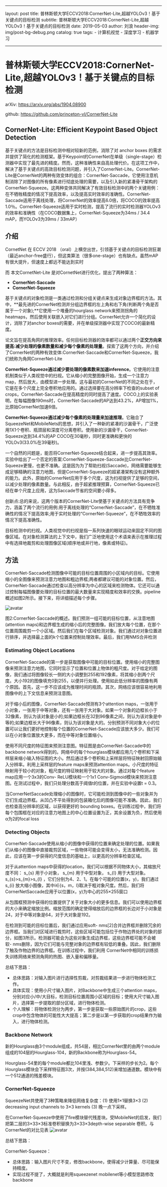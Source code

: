 
---
layout:     post
title:      普林斯顿大学ECCV2018:CornerNet-Lite,超越YOLOv3！基于关键点的目标检测
subtitle:   普林斯顿大学ECCV2018:CornerNet-Lite,超越YOLOv3！基于关键点的目标检测
date:       2019-05-03
author:     刘浪
header-img: img/post-bg-debug.png
catalog: true
tags:
    - 计算机视觉
    - 深度学习
    - 机器学习

---


# 普林斯顿大学ECCV2018:CornerNet-Lite,超越YOLOv3！基于关键点的目标检测

arXiv: https://arxiv.org/abs/1904.08900

github: https://github.com/princeton-vl/CornerNet-Lite

## CornerNet-Lite: Efficient Keypoint Based Object Detection

基于关键点的方法是目标检测中相对较新的范例，消除了对 anchor boxes 的需求并提供了简化的检测框架。基于Keypoint的CornerNet在单级（single-stage）检测器中实现了最先进的精度。然而，这种准确性来自高处理代价。在这项工作中，解决了基于关键点的高效目标检测问题，并引入了CornerNet-Lite。CornerNet-Lite是CornerNet的两种有效变体的组合：CornerNet-Saccade，它使用注意机制消除了对图像的所有像素进行彻底处理的需要，以及引入新的紧凑骨干架构的CornerNet-Squeeze。这两种变体共同解决了有效目标检测中的两个关键用例：在不牺牲精度的情况下提高效率，以及提高实时效率的准确性。CornerNet-Saccade适用于离线处理，将CornerNet的效率提高6.0倍，将COCO的效率提高1.0％。CornerNet-Squeeze适用于实时检测，提高了流行的实时检测器YOLOv3的效率和准确性（在COCO数据集上，CornerNet-Squeeze为34ms / 34.4 mAP，而YOLOv3为39ms / 33mAP）

## 介绍

CornetNet 在 ECCV 2018 （oral）上横空出世，引领基于关键点的目标检测狂潮（最近anchor-free盛行），但这类算法（很多one-stage）也有缺点。虽然mAP有很大提升，但速度上都远不能达到实时

而 本文CornetNet-Lite 是对CornetNet进行优化，提出了两种算法：

+ **CornerNet-Saccade**
+ **CornerNet-Squeeze**


基于关键点的对象检测是一类通过检测和分组关键点来生成对象边界框的方法。其中，**最先进的CornerNet检测并分组边界框的左上角和右下角(判断两个角是否属于一个对象);**它使用一个堆叠的hourglass network来预测拐角的heatmaps，然后使用关联嵌入对它们进行分组。CornerNet允许一个简化的设计，消除了对anchor boxes的需要，并在单级探测器中实现了COCO的最新精度。

论文旨在提高角网的推理效率。任何目标检测器的效率都可以通过两个**正交方向来提高:减少处理的像素数量和减少每个像素的处理量**。探索了这两个方向，并介绍了CornerNet的两种有效变体:CornerNet-Saccade和CornerNet-Squeeze，我们统称为角网CornerNet-Lite

**CornerNet-Squeeze通过减少要处理的像素数来加速inference**。它使用的注意机制类似于人类视觉中的扫视。它从缩小的完整图像开始，生成一个注意力map，然后放大，由模型进一步处理。这与最初的CornerNet的不同之处在于，它是在多个尺度上完全卷积地应用的。通过选择要在高分辨率下检查的subset of crops，CornerNet-Saccade在提高精度的同时提高了速度。COCO上的实验表明，在每幅图像190ms时，CornerNet-Saccade的AP达到43.2%，AP增加1%，比原始CornerNet加速6倍。

**CornerNet-Squeeze通过减少每个像素的处理量来加速推理**。它融合了SqueezeNet和MobileNets的思想，并引入了一种新的紧凑的沙漏骨干，广泛使用1X1个卷积、瓶颈层和深度可分离卷积。使用新的沙漏骨干，CornerNet-Squeeze达到34.4%的AP COCO在30毫秒，同时更准确和更快的YOLOv3(33.0%在39毫秒)。

一个自然的问题是，能否将CornerNet-Squeeze结合起来，进一步提高其效率。实验中给出了一个否定的答案:CornerNet-Squeeze-Saccade比CornerNet-Squeeze更慢，也更不准确。这是因为为了帮助扫视(Saccade)，网络需要能够生成足够精确的注意力地图，但是CornerNet-Squeeze的超紧凑架构没有这种额外的能力。此外，原始的CornerNet应用于多个尺度，这为扫视提供了足够的空间，以减少处理的像素数量。与此相反，由于超紧推理预算，CornerNet-Squeeze已经在单个尺度上应用，这为Saccade节省的空间要小得多。

创新点:总的来说，这两个版本的CornerNet-Lite使基于关键点的方法具有竞争力，涵盖了两个流行的用例:用于离线处理的“CornerNet-Saccade”，在不牺牲准确性的情况下提高效率;用于实时处理的“CornerNet-Squeeze”，在不牺牲效率的情况下提高准确性。

目标检测中的扫视。人类视觉中的扫视是指一系列快速的眼球运动来固定不同的图像区域。在对象检测算法的上下文中，我们广泛地使用这个术语来表示在推理过程中有选择地裁剪和处理图像区域(顺序地或并行地，像素或特征)。

## 方法
CornerNet-Saccade检测图像中可能的目标位置周围的小区域内的目标。它使用缩小的全图像来预测注意力地图和粗边界框;两者都建议可能的对象位置。然后，CornerNet-Saccade通过检查以高分辨率为中心的区域来检测物体。它还可以通过控制每幅图像要处理的目标位置的最大数量来实现精度和效率的交换。pipeline概述如图2所示。接下来，将详细描述每个步骤。

![avatar](/img/img/cornernet1.png)

图2:CornerNet-Saccade的概述。我们预测一组可能的目标位置，从注意地图(attention maps)和边界框生成的缩小后的完整图像。我们放大每个位置，在那个位置周围裁剪一个小区域。然后我们在每个区域检测对象。我们通过对对象位置进行排序，并选择最上面的k个位置来控制处理效率。最后，我们用NMS合并检测

### Estimating Object Locations

CornerNet-Saccade的第一步是获取图像中可能的目标位置。使用缩小的完整图像来预测注意力地图，它同时显示了位置和位置上物体的粗尺度。对于给定的图像，我们通过将图像较长一侧的大小调整到255和192像素，将其缩小到两个尺度。大小192的图像填充0到255，以便并行处理。使用如此低分辨率的图像有两个原因。首先，这一步不应该成为推理时间的瓶颈。其次，网络应该很容易地利用图像中的上下文信息来预测注意图。


对于缩小后的图像，CornerNet-Saccade预测有3个attention maps，一张用于小对象，一张用于中等对象，还有一张用于大对象。如果一个对象的边框长小于32像素，则认为该对象是小的;如果边框长在32到96像素之间，则认为该对象是中等的;如果边框长大于96像素，则认为该对象是大的。分别预测不同对象大小的位置可以让我们更好地控制每个位置的CornerNet-Saccade应该放大多少。我们可以在小对象位置放大更多，而在中等对象位置缩小。

使用不同尺度的特征图来预测注意图。特征图是由CornerNet-Saccade中的backbone network得到的。网络中的每个hourglass模块都应用几个卷积和下采样层来缩小输入特征图的大小。然后通过多个卷积和上采样层将特征映射回原始输入分辨率。利用上采样层的feature maps来预测attention maps。小尺度的特征映射用于较小的对象，粗尺度的特征映射用于较大的对象。通过对每个feature map应用一个3x3的Conv- ReLU模块和一个1x1 Conv-Sigmoid模块来预测注意图。在测试过程中，我们只处理分数高于阈值t的位置，并在实验中设置t = 0.3。

当CornerNetSaccade处理缩小的图像时，它可能检测到图像中的一些对象并为它们生成边界框。从凹凸不平处得到的包装箱化后的图像可能不准确。因此，我们也检查高分辨率的区域，以获得更好的 bounding boxes。在训练过程中，我们将每个包围框在对应的注意力地图上的中心位置设置为正，其余设置为负，然后使用α为2的focal loss

### Detecting Objects

CornerNet-Saccade使用从缩小的图像中获得的位置来确定处理的位置。如果我们从缩小的图像中直接裁剪区域，一些物体可能会变得太小，无法准确检测。因此，应该在第一步获得的尺度信息的基础上，以更高的分辨率检查区域。

对于从attention maps中获得的location，我们可以根据不同物体大小，其缩放尺度不同：  s_{s} 用于小对象， s_{m} 用于中型对象， s_{l} 用于大型对象。s_{s}>s_{m}>s_{l} ，它们分别为4、2、1。在每个可能的位置(x，y)，我们通过 s_{i} 放大缩小图像，其中i∈{s，m，l}取决于粗对象尺度。然后，我们将CornerNetSaccade应用于以位置(x，y)为中心的255×255窗口

从包围框预测中获得的位置提供了关于对象大小的更多信息。我们可以使用边界框的大小来确定缩放比例。缩放范围的确定使得缩放后的边界框的长边对于小对象是24，对于中等对象是64，对于大对象是192。

在检测到可能的目标位置后，我们通过应用soft- nms[2]合并边界框并删除冗余的边界框。当我们对区域进行裁剪时，这些区域可能包括位于作物边界处的对象的部分，如图3所示。检测器可能会为这些对象生成边界框，这些边界框可能不会被软- nms删除，因为它们可能与完整对象的边界框有较低的重叠。因此，我们删除了触及作物边界的边界框。在训练过程中，我们利用 CornerNet中相同的训练损失训练网络来预测角网的热图、嵌入量和偏移量。


总结下思路：

+ 总体思路：对输入图片进行选择性剪裁，对剪裁结果进一步进行物体检测工作。
+ 具体实现：使用小尺寸输入图片，对Backbone中生成三个attention maps，分别对应小/中/大目标，检测目标位置周围小区域的目标；使用大尺寸输入图片，选择第一步提取的部分区域，进行物体检测。
+ 个人理解：将物体检测分为两步，第一步是获取一些原始图片的crop，这些crop中包含物体的可能性大大提高；第二步是以第一步获取的crop结果作为输入，进行物体检测。


### Backbone Network

新的Hourglass由3个module组成，共54层，相比CornerNet里的由两个module组成的104层的Hourglass-104，新的Backbone称为Hourglass-54。

Hourglass-54里的每个module都比104里浅、参数少。下采样的步长为2。每个Hourglass模块会下采样特征图3次，并按(384,384,512)来增加通道数。模块中有一个512通道的残差模块。

### CornerNet-Squeeze

SqueezeNet共使用了3种策略来降低网络复杂度：(1) 使用1×1替换3×3 (2) decreasing input channels to 3×3 kernels (3) 晚一点下采样。

在CornerNet-Squeeze中使用了fire模块替代残差块。受MobileNet的启发，我们把第二层的3×33×3标准卷积替换为3×33×3depth-wise separable 卷积。与CornerNet的对比见表
![avatar](/img/img/2.png)


总结下思路：

CornerNet-Squeeze：

+ 总体思路：输入图片尺寸不变，修改backbone，使得减少计算量、尽可能保持精度。
+ 实现过程不提了，大概就是利用squeezenet mobilenet等小模型思路修改backbone